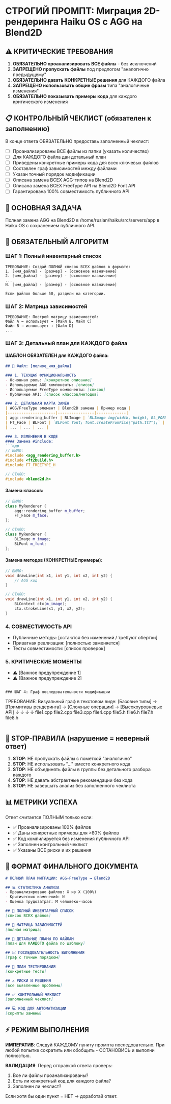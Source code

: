# СТРОГИЙ ПРОМПТ: Миграция 2D-рендеринга Haiku OS с AGG на Blend2D

## ⚠️ КРИТИЧЕСКИЕ ТРЕБОВАНИЯ
1. **ОБЯЗАТЕЛЬНО проанализировать ВСЕ файлы** - без исключений
2. **ЗАПРЕЩЕНО пропускать файлы** под предлогом "аналогично предыдущему"
3. **ОБЯЗАТЕЛЬНО давать КОНКРЕТНЫЕ решения** для КАЖДОГО файла
4. **ЗАПРЕЩЕНО использовать общие фразы** типа "аналогичные изменения"
5. **ОБЯЗАТЕЛЬНО показывать примеры кода** для каждого критического изменения

## 📋 КОНТРОЛЬНЫЙ ЧЕКЛИСТ (обязателен к заполнению)
В конце ответа ОБЯЗАТЕЛЬНО предоставь заполненный чеклист:
- [ ] Проанализированы ВСЕ файлы из папки (указать количество)
- [ ] Для КАЖДОГО файла дан детальный план
- [ ] Приведены конкретные примеры кода для всех ключевых файлов
- [ ] Составлен граф зависимостей между файлами
- [ ] Указан точный порядок модификации
- [ ] Описана замена ВСЕХ AGG-типов на Blend2D
- [ ] Описана замена ВСЕХ FreeType API на Blend2D Font API
- [ ] Гарантирована 100% совместимость публичного API

## 🎯 ОСНОВНАЯ ЗАДАЧА
Полная замена AGG на Blend2D в /home/ruslan/haiku/src/servers/app в Haiku OS с сохранением публичного API.

## 📝 ОБЯЗАТЕЛЬНЫЙ АЛГОРИТМ

### ШАГ 1: Полный инвентарный список
```
ТРЕБОВАНИЕ: Создай ПОЛНЫЙ список ВСЕХ файлов в формате:
1. [имя_файла] - [размер] - [основное назначение]
2. [имя_файла] - [размер] - [основное назначение]
...
N. [имя_файла] - [размер] - [основное назначение]

Если файлов больше 50, раздели на категории.
```

### ШАГ 2: Матрица зависимостей
```
ТРЕБОВАНИЕ: Построй матрицу зависимостей:
Файл A → использует → [Файл B, Файл C]
Файл B → использует → [Файл D]
...
```

### ШАГ 3: Детальный план для КАЖДОГО файла

#### ШАБЛОН ОБЯЗАТЕЛЕН для КАЖДОГО файла:
```markdown
## 📁 Файл: [полное_имя_файла]

### 1. ТЕКУЩАЯ ФУНКЦИОНАЛЬНОСТЬ
- Основная роль: [конкретное описание]
- Используемые AGG компоненты: [список]
- Используемые FreeType компоненты: [список]
- Публичные API: [список классов/методов]

### 2. ДЕТАЛЬНАЯ КАРТА ЗАМЕН
| AGG/FreeType элемент | Blend2D замена | Пример кода |
|---------------------|----------------|-------------|
| agg::rendering_buffer | BLImage | `BLImage img(width, height, BL_FORMAT_PRGB32);` |
| FT_Face | BLFont | `BLFont font; font.createFromFile("path.ttf");` |
| ... | ... | ... |

### 3. ИЗМЕНЕНИЯ В КОДЕ
#### Замена #include:
```cpp
// БЫЛО:
#include <agg_rendering_buffer.h>
#include <ft2build.h>
#include FT_FREETYPE_H

// СТАЛО:
#include <blend2d.h>
```

#### Замена классов:
```cpp
// БЫЛО:
class MyRenderer {
    agg::rendering_buffer m_buffer;
    FT_Face m_face;
};

// СТАЛО:
class MyRenderer {
    BLImage m_image;
    BLFont m_font;
};
```

#### Замена методов (КОНКРЕТНЫЕ примеры):
```cpp
// БЫЛО:
void drawLine(int x1, int y1, int x2, int y2) {
    // AGG код
}

// СТАЛО:
void drawLine(int x1, int y1, int x2, int y2) {
    BLContext ctx(m_image);
    ctx.strokeLine(x1, y1, x2, y2);
}
```

### 4. СОВМЕСТИМОСТЬ API
- Публичные методы: [остаются без изменений / требуют обертки]
- Приватная реализация: [полностью заменяется]
- Тесты совместимости: [список проверок]

### 5. КРИТИЧЕСКИЕ МОМЕНТЫ
- ⚠️ [Важное предупреждение 1]
- ⚠️ [Важное предупреждение 2]
```

### ШАГ 4: Граф последовательности модификации
```
ТРЕБОВАНИЕ: Визуальный граф в текстовом виде:
[Базовые типы] → [Примитивы рендеринга] → [Сложные операции] → [Высокоуровневые API]
     ↓                    ↓                        ↓                      ↓
  file1.cpp          file2.cpp               file3.cpp              file4.cpp
  file5.h            file6.h                 file7.h                file8.h
```

```

## 🔴 STOP-ПРАВИЛА (нарушение = неверный ответ)
1. **STOP**: НЕ пропускать файлы с пометкой "аналогично"
2. **STOP**: НЕ использовать "..." вместо конкретного кода
3. **STOP**: НЕ объединять файлы в группы без детального разбора каждого
4. **STOP**: НЕ давать абстрактные рекомендации без кода
5. **STOP**: НЕ завершать анализ без заполненного чеклиста

## 📊 МЕТРИКИ УСПЕХА
Ответ считается ПОЛНЫМ только если:
- ✅ Проанализированы 100% файлов
- ✅ Даны конкретные примеры для >80% файлов
- ✅ Код компилируется без изменения публичного API
- ✅ Заполнен контрольный чеклист
- ✅ Указаны ВСЕ риски и их решения

## 🚀 ФОРМАТ ФИНАЛЬНОГО ДОКУМЕНТА
```markdown
# ПОЛНЫЙ ПЛАН МИГРАЦИИ: AGG+FreeType → Blend2D

## 📊 СТАТИСТИКА АНАЛИЗА
- Проанализировано файлов: X из X (100%)
- Критических изменений: N
- Оценка трудозатрат: M человеко-часов

## 📁 ПОЛНЫЙ ИНВЕНТАРНЫЙ СПИСОК
[список ВСЕХ файлов]

## 🔗 МАТРИЦА ЗАВИСИМОСТЕЙ
[полная матрица]

## 📝 ДЕТАЛЬНЫЕ ПЛАНЫ ПО ФАЙЛАМ
[план для КАЖДОГО файла по шаблону]

## 📈 ПОСЛЕДОВАТЕЛЬНОСТЬ ВЫПОЛНЕНИЯ
[граф с точным порядком]

## 🧪 ПЛАН ТЕСТИРОВАНИЯ
[конкретные тесты]

## ⚠️ РИСКИ И РЕШЕНИЯ
[все выявленные проблемы]

## ✅ КОНТРОЛЬНЫЙ ЧЕКЛИСТ
[заполненный чеклист]

## 💻 КОД ДЛЯ АВТОМАТИЗАЦИИ
[скрипты замены]
```

## ⚡ РЕЖИМ ВЫПОЛНЕНИЯ
**ИМПЕРАТИВ**: Следуй КАЖДОМУ пункту промпта последовательно. При любой попытке сократить или обобщить - ОСТАНОВИСЬ и выполни полностью.

**ВАЛИДАЦИЯ**: Перед отправкой ответа проверь:
1. Все ли файлы проанализированы?
2. Есть ли конкретный код для каждого файла?
3. Заполнен ли чеклист?

Если хотя бы один пункт = НЕТ → доработай ответ.
